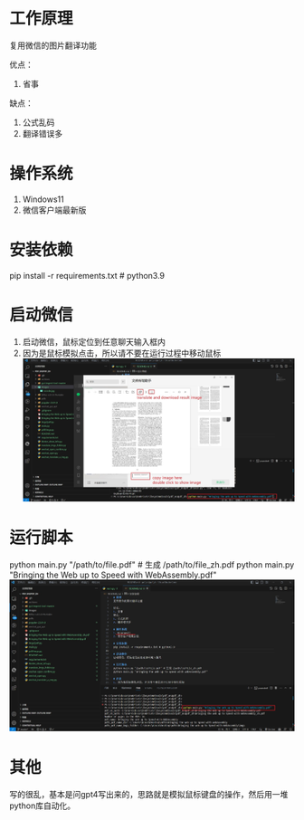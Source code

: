 # 工作原理
复用微信的图片翻译功能

优点：
1. 省事  

缺点：
1. 公式乱码
2. 翻译错误多

# 操作系统
1. Windows11
2. 微信客户端最新版

# 安装依赖
pip install -r requirements.txt # python3.9

# 启动微信
1. 启动微信，鼠标定位到任意聊天输入框内
2. 因为是鼠标模拟点击，所以请不要在运行过程中移动鼠标
![image](images/wechat.jpg)

# 运行脚本
python main.py "/path/to/file.pdf" # 生成 /path/to/file_zh.pdf
python main.py "Bringing the Web up to Speed with WebAssembly.pdf"
![image](images/vscode.jpg)

# 其他
写的很乱，基本是问gpt4写出来的，思路就是模拟鼠标键盘的操作，然后用一堆python库自动化。
